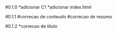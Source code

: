 #0.1.0
*adicionar C1
*adicionar index.html


#0.1.1
#correcao de conteudo
#correcao de resumo

#0.1.2
*correcao de titulo